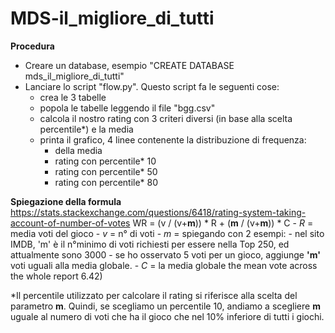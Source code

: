 # MDS-il_migliore_di_tutti

**Procedura**
- Creare un database, esempio "CREATE DATABASE mds_il_migliore_di_tutti"
- Lanciare lo script "flow.py". Questo script fa le seguenti cose:
  - crea le 3 tabelle
  - popola le tabelle leggendo il file "bgg.csv"
  - calcola il nostro rating con 3 criteri diversi (in base alla scelta percentile*) e la media
  - printa il grafico, 4 linee contenente la distribuzione di frequenza:
    - della media
    - rating con percentile* 10
    - rating con percentile* 50
    - rating con percentile* 80

**Spiegazione della formula**
https://stats.stackexchange.com/questions/6418/rating-system-taking-account-of-number-of-votes
WR = (v / (v+**m**)) * R + (**m** / (v+**m**)) * C
        - _R_ = media voti del gioco
        - _v_ = n° di voti
        - _m_ = spiegando con 2 esempi:
          - nel sito IMDB, 'm' è il n°minimo di voti richiesti per essere nella Top 250, ed attualmente sono 3000
          - se ho osservato 5 voti per un gioco, aggiunge **'m'** voti uguali alla media globale.
        - _C_ = la media globale the mean vote across the whole report  6.42)

*Il percentile utilizzato per calcolare il rating si riferisce alla scelta del parametro **m**. Quindi, se scegliamo un percentile 10, andiamo a scegliere **m** uguale al numero di voti che ha il gioco che nel 10% inferiore di tutti i giochi.
